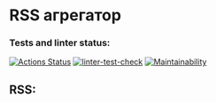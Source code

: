 # RSS агрегатор

### Tests and linter status:
[![Actions Status](https://github.com/MONDAYMIND/frontend-project-lvl3/workflows/hexlet-check/badge.svg)](https://github.com/MONDAYMIND/frontend-project-lvl3/actions)
[![linter-test-check](https://github.com/MONDAYMIND/frontend-project-lvl2/actions/workflows/linter-test-check.yml/badge.svg)](https://github.com/MONDAYMIND/frontend-project-lvl2/actions)
[![Maintainability](https://api.codeclimate.com/v1/badges/07659c415f6300a98e9e/maintainability)](https://codeclimate.com/github/MONDAYMIND/frontend-project-lvl3/maintainability)

## RSS:
